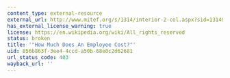 ```yaml
---
content_type: external-resource
external_url: http://www.mitef.org/s/1314/interior-2-col.aspx?sid=1314&gid=5&pgid=5793
has_external_license_warning: true
license: https://en.wikipedia.org/wiki/All_rights_reserved
status: broken
title: '"How Much Does An Employee Cost?"'
uid: 856b863f-3ee4-4ccd-a50b-68e0c2d62681
url_status_code: 403
wayback_url: ''
---
```

